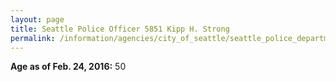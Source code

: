 ```yaml
---
layout: page
title: Seattle Police Officer 5851 Kipp H. Strong
permalink: /information/agencies/city_of_seattle/seattle_police_department/copbook/5851/
---
```


**Age as of Feb. 24, 2016:** 50
